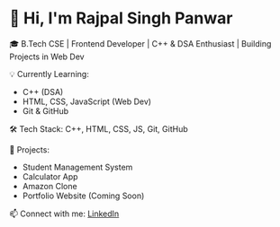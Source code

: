 # 👋 Hi, I'm Rajpal Singh Panwar

🎓 B.Tech CSE | Frontend Developer | C++ & DSA Enthusiast | Building Projects in Web Dev

💡 Currently Learning:
- C++ (DSA)
- HTML, CSS, JavaScript (Web Dev)
- Git & GitHub

🛠️ Tech Stack:
C++, HTML, CSS, JS, Git, GitHub

📁 Projects:
- Student Management System
- Calculator App
- Amazon Clone
- Portfolio Website (Coming Soon)

📫 Connect with me:
[LinkedIn](https://linkedin.com/in/rajpal-singh-panwar-a987ba365)
